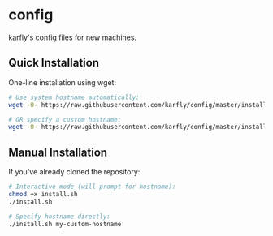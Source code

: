 # config
karfly's config files for new machines.

## Quick Installation
One-line installation using wget:

```bash
# Use system hostname automatically:
wget -O- https://raw.githubusercontent.com/karfly/config/master/install.sh | bash

# OR specify a custom hostname:
wget -O- https://raw.githubusercontent.com/karfly/config/master/install.sh | bash -s my-custom-hostname
```

## Manual Installation
If you've already cloned the repository:

```bash
# Interactive mode (will prompt for hostname):
chmod +x install.sh
./install.sh

# Specify hostname directly:
./install.sh my-custom-hostname
```